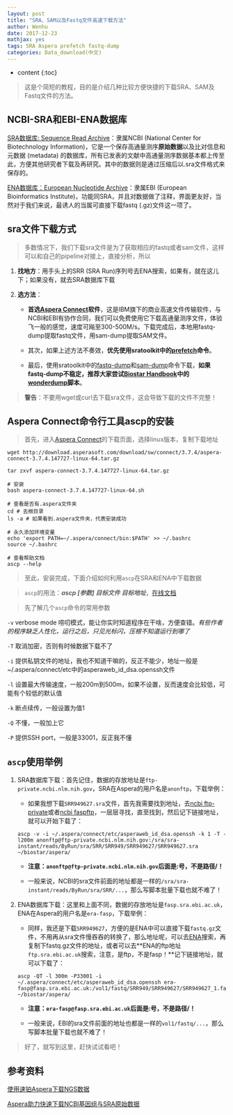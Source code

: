 ```yaml
---
layout: post
title: "SRA、SAM以及Fastq文件高速下载方法"
author: Wenhu
date: 2017-12-23
mathjax: yes
tags: SRA Aspera prefetch fastq-dump
categories: Data_download(中文)
---
```


* content
{:toc}

> 这是个简短的教程，目的是介绍几种比较方便快捷的下载SRA、SAM及Fastq文件的方法。

## NCBI-SRA和EBI-ENA数据库

[SRA数据库: Sequence Read Archive](https://www.ncbi.nlm.nih.gov/sra)：隶属NCBI (National Center for Biotechnology Information)，它是一个保存高通量测序**原始数据**以及比对信息和元数据 (metadata) 的数据库，所有已发表的文献中高通量测序数据基本都上传至此，方便其他研究者下载及再研究。其中的数据则是通过压缩后以.sra文件格式来保存的。




[ENA数据库：European Nucleotide Archive](https://www.ebi.ac.uk/ena)：隶属EBI (European Bioinformatics Institute)，功能同SRA，并且对数据做了注释，界面更友好，当然对于我们来说，最诱人的当属可直接下载fastq (.gz)文件这一项了。

## sra文件下载方式

> 多数情况下，我们下载sra文件是为了获取相应的fastq或者sam文件，这样可以和自己的pipeline对接上，直接分析，所以

1. **找地方**：用手头上的SRR (SRA Run)序列号去ENA搜索，如果有，就在这儿下；如果没有，就去SRA数据库下载

2. **选方法**：

    + **首选[Aspera Connect](http://downloads.asperasoft.com/en/downloads/8?list)软件**，这是IBM旗下的商业高速文件传输软件，与NCBI和EBI有协作合同，我们可以免费使用它下载高通量测序文件，体验飞一般的感觉，速度可飚至300-500M/s。下载完成后，本地用fastq-dump提取fastq文件，用sam-dump提取SAM文件。

    + 其次，如果上述方法不奏效，**优先使用sratoolkit中的[prefetch](https://trace.ncbi.nlm.nih.gov/Traces/sra/sra.cgi?view=toolkit_doc&f=prefetch)命令**。

    + 最后，使用sratoolkit中的[fastq-dump](https://trace.ncbi.nlm.nih.gov/Traces/sra/sra.cgi?view=toolkit_doc&f=fastq-dump)和[sam-dump](https://trace.ncbi.nlm.nih.gov/Traces/sra/sra.cgi?view=toolkit_doc&f=sam-dump)命令下载，**如果fastq-dump不稳定，推荐大家尝试[Biostar Handbook](https://www.biostarhandbook.com/)中的[wonderdump](http://data.biostarhandbook.com/scripts/wonderdump.sh)脚本**。

> **警告**：不要用wget或curl去下载sra文件，这会导致下载的文件不完整！

## Aspera Connect命令行工具ascp的安装

> 首先，进入[Aspera Connect](http://downloads.asperasoft.com/en/downloads/8?list)的下载页面，选择linux版本，复制下载地址

```
wget http://download.asperasoft.com/download/sw/connect/3.7.4/aspera-connect-3.7.4.147727-linux-64.tar.gz

tar zxvf aspera-connect-3.7.4.147727-linux-64.tar.gz

# 安装
bash aspera-connect-3.7.4.147727-linux-64.sh

# 查看是否有.aspera文件夹
cd # 去根目录
ls -a # 如果看到.aspera文件夹，代表安装成功

# 永久添加环境变量
echo 'export PATH=~/.aspera/connect/bin:$PATH' >> ~/.bashrc
source ~/.bashrc

# 查看帮助文档
ascp --help
```

> 至此，安装完成，下面介绍如何利用`ascp`在SRA和ENA中下载数据

> `ascp`的用法：**_ascp [参数] 目标文件 目标地址_**，[在线文档](https://download.asperasoft.com/download/docs/ascp/2.6/html/index.html?https://download.asperasoft.com/download/docs/ascp/2.6/html/fasp/ascp.html)

> 先了解几个`ascp`命令的常用参数

`-v` verbose mode 唠叨模式，能让你实时知道程序在干啥，方便查错。*有些作者的程序缺乏人性化，运行之后，只见光标闪，压根不知道运行到哪了*

`-T` 取消加密，否则有时候数据下载不了

`-i` 提供私钥文件的地址，我也不知道干嘛的，反正不能少，地址一般是~/.aspera/connect/etc中的asperaweb_id_dsa.openssh文件

`-l` 设置最大传输速度，一般200m到500m，如果不设置，反而速度会比较低，可能有个较低的默认值

`-k` 断点续传，一般设置为值1

`-Q` 不懂，一般加上它

`-P` 提供SSH port，一般是33001，反正我不懂

## `ascp`使用举例

1. SRA数据库下载：首先记住，数据的存放地址是`ftp-private.ncbi.nlm.nih.gov`，SRA在Aspera的用户名是`anonftp`，下载举例：

    + 如果我想下载`SRR949627.sra`文件，首先我需要找到地址，去[ncbi ftp-private](ftp-private.ncbi.nlm.nih.gov)或者[ncbi faspftp](https://www.ncbi.nlm.nih.gov/projects/faspftp/)，一层层寻找，直至找到，然后记下链接地址，就可以开始下载了：

    ```
    ascp -v -i ~/.aspera/connect/etc/asperaweb_id_dsa.openssh -k 1 -T -l200m anonftp@ftp-private.ncbi.nlm.nih.gov:/sra/sra-instant/reads/ByRun/sra/SRR/SRR949/SRR949627/SRR949627.sra ~/biostar/aspera/
    ```

    + **注意：`anonftp@ftp-private.ncbi.nlm.nih.gov`后面是:号，不是路径/！**
    
    + 一般来说，NCBI的sra文件前面的地址都是一样的`/sra/sra-instant/reads/ByRun/sra/SRR/...`，那么写脚本批量下载也就不难了！


2. ENA数据库下载：这里和上面不同，数据的存放地址是`fasp.sra.ebi.ac.uk`，ENA在Aspera的用户名是`era-fasp`，下载举例：

    + 同样，我还是下载`SRR949627`，方便的是ENA中可以直接下载`fastq.gz`文件，不用再从sra文件慢吞吞的转换了，那么地址呢，可以去[ENA](https://www.ebi.ac.uk/ena)搜索，再复制下fastq.gz文件的地址，或者可以去**ENA的ftp地址`ftp.sra.ebi.ac.uk`搜索，注意，是ftp，不是fasp！**记下链接地址，就可以下载了：

    ```
    ascp -QT -l 300m -P33001 -i ~/.aspera/connect/etc/asperaweb_id_dsa.openssh era-fasp@fasp.sra.ebi.ac.uk:/vol1/fastq/SRR949/SRR949627/SRR949627_1.fastq.gz ~/biostar/aspera/
    ```

    + **注意：`era-fasp@fasp.sra.ebi.ac.uk`后面是:号，不是路径/！**

    + 一般来说，EBI的sra文件前面的地址也都是一样的`vol1/fastq/...`，那么写脚本批量下载也就不难了！

> 好了，就写到这里，赶快试试看吧！


## 参考资料

[使用速铂Aspera下载NGS数据](http://boyun.sh.cn/bio/?p=1933)

[Aspera助力快速下载NCBI基因组与SRA原始数据](https://mp.weixin.qq.com/s/oCmng_iD3-z_BDx6cUC4Fw)


